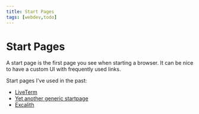 ```yaml
---
title: Start Pages
tags: [webdev,todo]
---
```


# Start Pages

A start page is the first page you see when starting a browser.
It can be nice to have a custom UI with frequently used links.

Start pages I've used in the past:

- [LiveTerm](https://github.com/Cveinnt/LiveTerm)
- [Yet another generic startpage](https://github.com/PrettyCoffee/yet-another-generic-startpage)
- [Excalith](https://github.com/excalith/excalith-start-page)

